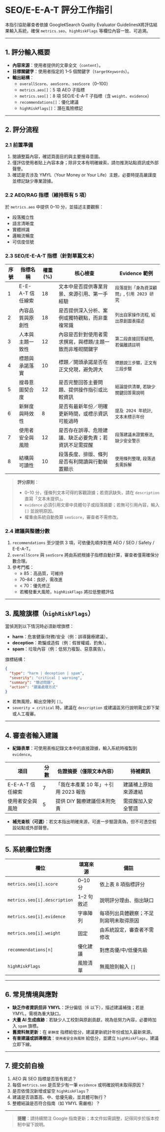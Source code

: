 # SEO/E-E-A-T 評分工作指引

本指引協助審查者依據 Google《Search Quality Evaluator Guidelines》將評估結果輸入系統，確保 `metrics.seo`、`highRiskFlags` 等欄位內容一致、可追溯。

---

## 1. 評分輸入概要
- **內容來源**：使用者提供的文章全文（`content`）。
- **目標關鍵字**：使用者指定的 1–5 個關鍵字（`targetKeywords`）。
- **輸出結構**：
  - `overallScore`、`aeoScore`、`seoScore`（0–100）
  - `metrics.aeo[]`：5 項 AEO 子指標
  - `metrics.seo[]`：8 項 SEO/E-E-A-T 子指標（含 `weight`、`evidence`）
  - `recommendations[]`：優化建議
  - `highRiskFlags[]`：潛在風險標記

---

## 2. 評分流程
### 2.1 前置準備
1. 閱讀整篇內容，確認頁面目的與主要搜尋意圖。
2. 僅評估使用者貼上內容本身；除非文本有明確線索，請勿推測站點資訊或外部聲譽。
3. 確認是否涉及 YMYL（Your Money or Your Life）主題，必要時提高嚴謹度並標記缺少專業證據。

### 2.2 AEO/RAG 指標（維持既有 5 項）
於 `metrics.aeo` 中提供 0–10 分，並描述主要觀察：
- 段落獨立性
- 語言清晰度
- 實體辨識
- 邏輯流暢度
- 可信度信號

### 2.3 SEO/E-E-A-T 指標（針對單篇文本）
| 序號 | 指標名稱 | 權重(%) | 核心檢查 | Evidence 範例 |
| --- | --- | --- | --- | --- |
| 1 | E-E-A-T 信任線索 | 18 | 文本中是否提供專業背景、來源引用、第一手經驗 | `段落提到「身為資深顧問」`, `引用 2023 研究` |
| 2 | 內容品質與原創性 | 18 | 是否提供深入分析、案例或獨特觀點，而非重複常識 | `列出自家操作流程`, `給出原創圖表描述` |
| 3 | 人本與主題一致性 | 12 | 內容是否針對使用者需求撰寫，與標題/主題一致而非堆砌關鍵字 | `第二段直接回答疑問`, `若偏離請註明` |
| 4 | 標題與承諾落實 | 10 | 標題／開頭承諾是否在正文兌現，避免誇大 | `標題說三步驟，正文有三段步驟` |
| 5 | 搜尋意圖契合度 | 12 | 是否完整回答主要問題、提供操作指引或比較資訊 | `結論提供清單`, `若缺少關鍵回答需說明` |
| 6 | 新鮮度與時效性 | 8 | 是否有最新年份／明確更新時間，或標示資訊可能過時 | `提及 2024 年統計`, `文本未標示年份` |
| 7 | 使用者安全與風險 | 12 | 是否存在誤導、危險建議、缺乏必要免責；若資訊不足需提醒 | `段落建議未證實療法`, `缺少安全警示` |
| 8 | 結構與可讀性 | 10 | 段落長度、排版、條列是否有利閱讀與行動裝置顯示 | `使用條列整理`, `段落過長需拆解` |

> **評分原則**：
> - 0–10 分，僅條列文本可得的客觀證據；若資訊缺失，請在 `description` 直寫「文本未提供」。
> - `evidence` 必須引用文章中具體句子或段落摘要；若無可引用內容，輸入 `[]` 並說明原因。
> - 權重由系統自動換算 `seoScore`，審查者不需修改。

### 2.4 建議與整體分數
1. `recommendations` 至少提供 3 項，可依優先順序對應 AEO / SEO / Safety / E-E-A-T。
2. `overallScore` 與 `seoScore` 將由系統根據子指標自動計算，審查者僅需確保分數合理。
3. 參考門檻：
   - ≥ 85：高品質，可維持
   - 70–84：良好，需改進
   - < 70：優先修正
   - 若觸發重大風險，`highRiskFlags` 將拉低整體評估

---

## 3. 風險旗標（`highRiskFlags`）
當偵測到以下情況時必須新增旗標：
- **harm**：危害健康/財務/安全（例：誤導醫療建議）。
- **deception**：欺騙或造假（例：假冒權威、釣魚）。
- **spam**：垃圾內容（例：低努力複製、惡意廣告）。

旗標結構：
```json
{
  "type": "harm | deception | spam",
  "severity": "critical | warning",
  "summary": "簡述問題",
  "action": "建議處理方式"
}
```
- 若無風險，輸出空陣列 `[]`。
- `severity = critical` 時，建議在 `description` 或建議區另行說明需立即下架或人工複審。

---

## 4. 審查者輸入建議
- **紀錄表單**：可使用表格記錄文本中的直接證據，輸入系統時複製到 `evidence`。

| 項目 | 分數 | 佐證摘要（僅限文本內容） | 待補資訊 |
| --- | --- | --- | --- |
| E-E-A-T 信任線索 | 7 | 「我在本產業 10 年」＋引用 2023 報告 | 建議補上原始來源連結 |
| 使用者安全與風險 | 5 | 提供 DIY 醫療建議但未附免責 | 需提醒加入安全警語 |

- **補充查核（可選）**：若文本指出明確來源，可進一步驗證真偽，但不可憑空假設站點或外部聲譽。

---

## 5. 系統欄位對應
| 欄位 | 填寫來源 | 備註 |
| --- | --- | --- |
| `metrics.seo[i].score` | 0–10 分 | 依上表 8 項指標評分 |
| `metrics.seo[i].description` | 1–2 句敘述 | 說明評分理由、指出缺口 |
| `metrics.seo[i].evidence` | 字串陣列 | 每項列出具體觀察；不足則寫明未取得原因 |
| `metrics.seo[i].weight` | 固定 | 由系統設定，審查者不需修改 |
| `recommendations[n]` | 優化建議 | 對應高優/中/低優先級 |
| `highRiskFlags` | 風險清單 | 無風險則輸入 `[]` |

---

## 6. 常見情境與應對
- **缺乏作者資訊但非 YMYL**：評分偏低（6 以下），描述建議補強；若是 YMYL，需視為重大缺口。
- **大量 AI 生成痕跡**：若缺少人工校對與原創貢獻，視為低努力內容，必要時加入 `spam` 旗標。
- **舊資料無更新**：在 `新鮮度` 指標給低分，建議更新統計年份或加入最新來源。
- **有害建議或誤導療法**：`使用者安全與風險` 給低分，並建立 `highRiskFlags`，建議立即下線。

---

## 7. 提交前自檢
1. AEO 與 SEO 指標是否皆有敘述？
2. 每個 `metrics.seo` 是否至少有一筆 `evidence` 或明確說明未取得原因？
3. 是否依情況新增或留空 `highRiskFlags`？
4. 建議是否涵蓋高、中、低優先級，並具體可執行？
5. 整體結論是否符合指南（如 YMYL 需嚴格）？

---

> **提醒**：請持續關注 Google 指南更新；本文件如需調整，記得同步於版本控制中留下說明。
